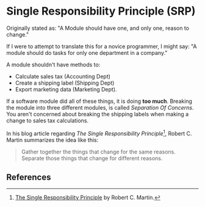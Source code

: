 # Single Responsibility Principle (SRP)

Originally stated as: "A Module should have one, and only one, reason to change."

If I were to attempt to translate this for a novice programmer, I might say: "A module should do tasks for only one department in a company."

A module shouldn't have methods to:

+ Calculate sales tax (Accounting Dept)
+ Create a shipping label (Shipping Dept)
+ Export marketing data (Marketing Dept).

If a software module did all of these things, it is doing **too much**.
Breaking the module into three different modules, is called _Separation Of Concerns_.
You aren't concerned about breaking the shipping labels when making a change to sales tax calculations.

In his blog article regarding _The Single Responsibility Principle_[^1], Robert C. Martin summarizes the idea like this:

> Gather together the things that change for the same reasons. Separate those things that change for different reasons.

## References

[^1]: [The Single Responsibility Principle](https://blog.cleancoder.com/uncle-bob/2014/05/08/SingleReponsibilityPrinciple.html) by Robert C. Martin.
